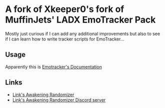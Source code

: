 # A fork of Xkeeper0's fork of MuffinJets' LADX EmoTracker Pack

Mostly just curious if I can add any additional improvements but also to see if I can learn how to write tracker scripts for EmoTracker...


## Usage

Apparently this is [Emotracker's Documentation](https://emotracker.net/documentation/customization/layout/creating-layouts/)


## Links

* [Link's Awakening Randomizer](https://daid.github.io/LADXR/)
* [Link's Awakening Randomizer Discord server](https://discord.gg/2vmyjPh)


